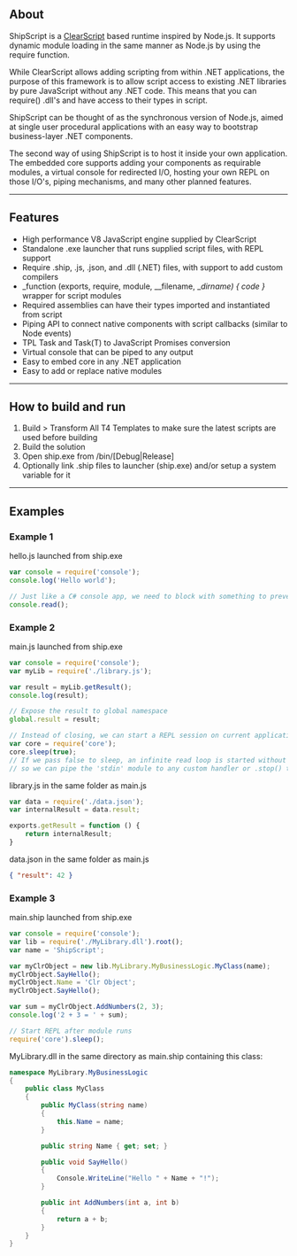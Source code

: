 ## About
ShipScript is a [ClearScript](http://clearscript.codeplex.com) based runtime inspired by Node.js. It supports dynamic module loading in the same manner as Node.js by using the require function.

While ClearScript allows adding scripting from within .NET applications, the purpose of this framework is to allow script access to existing .NET libraries by pure JavaScript without any .NET code. This means that you can require() .dll's and have access to their types in script.

ShipScript can be thought of as the synchronous version of Node.js, aimed at single user procedural applications with an easy way to bootstrap business-layer .NET components.

The second way of using ShipScript is to host it inside your own application. The embedded core supports adding your components as requirable modules, a virtual console for redirected I/O, hosting your own REPL on those I/O's, piping mechanisms, and many other planned features.

---

## Features
* High performance V8 JavaScript engine supplied by ClearScript
* Standalone .exe launcher that runs supplied script files, with REPL support
* Require .ship, .js, .json, and .dll (.NET) files, with support to add custom compilers
* _function (exports, require, module, __filename, __dirname) { code }_ wrapper for script modules
* Required assemblies can have their types imported and instantiated from script
* Piping API to connect native components with script callbacks (similar to Node events)
* TPL Task and Task(T) to JavaScript Promises conversion
* Virtual console that can be piped to any output
* Easy to embed core in any .NET application
* Easy to add or replace native modules

---

## How to build and run
1. Build > Transform All T4 Templates to make sure the latest scripts are used before building
2. Build the solution
3. Open ship.exe from /bin/[Debug|Release]
4. Optionally link .ship files to launcher (ship.exe) and/or setup a system variable for it

---

## Examples
### Example 1
hello.js launched from ship.exe
```javascript
var console = require('console');
console.log('Hello world');

// Just like a C# console app, we need to block with something to prevent closing
console.read();
```
### Example 2
main.js launched from ship.exe
```javascript
var console = require('console');
var myLib = require('./library.js');

var result = myLib.getResult();
console.log(result);

// Expose the result to global namespace
global.result = result;

// Instead of closing, we can start a REPL session on current application to inspect our application state
var core = require('core');
core.sleep(true);
// If we pass false to sleep, an infinite read loop is started without REPL
// so we can pipe the 'stdin' module to any custom handler or .stop() the loop
```
library.js in the same folder as main.js
```javascript
var data = require('./data.json');
var internalResult = data.result;

exports.getResult = function () {
    return internalResult;
}
```
data.json in the same folder as main.js
```json
{ "result": 42 }
```
### Example 3
main.ship launched from ship.exe
```javascript
var console = require('console');
var lib = require('./MyLibrary.dll').root();
var name = 'ShipScript';

var myClrObject = new lib.MyLibrary.MyBusinessLogic.MyClass(name);
myClrObject.SayHello();
myClrObject.Name = 'Clr Object';
myClrObject.SayHello();

var sum = myClrObject.AddNumbers(2, 3);
console.log('2 + 3 = ' + sum);

// Start REPL after module runs
require('core').sleep();
```
MyLibrary.dll in the same directory as main.ship containing this class:
```cs
namespace MyLibrary.MyBusinessLogic
{
    public class MyClass
    {
        public MyClass(string name)
        {
            this.Name = name;
        }

        public string Name { get; set; }

        public void SayHello()
        {
            Console.WriteLine("Hello " + Name + "!");
        }

        public int AddNumbers(int a, int b)
        {
            return a + b;
        }
    }
}
```
